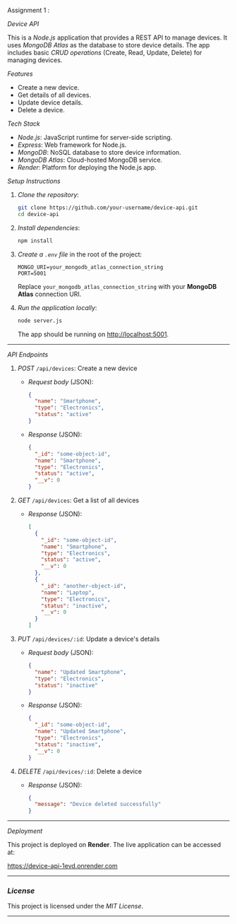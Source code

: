 Assignment 1 :


*Device API*

This is a *Node.js* application that provides a REST API to manage devices. It uses *MongoDB Atlas* as the database to store device details. The app includes basic *CRUD operations* (Create, Read, Update, Delete) for managing devices.

*Features*
- Create a new device.
- Get details of all devices.
- Update device details.
- Delete a device.

*Tech Stack*
- *Node.js*: JavaScript runtime for server-side scripting.
- *Express*: Web framework for Node.js.
- *MongoDB*: NoSQL database to store device information.
- *MongoDB Atlas*: Cloud-hosted MongoDB service.
- *Render*: Platform for deploying the Node.js app.

*Setup Instructions*

1. *Clone the repository*:
   ```bash
   git clone https://github.com/your-username/device-api.git
   cd device-api
   ```

2. *Install dependencies*:
   ```bash
   npm install
   ```

3. *Create a `.env` file* in the root of the project:
   ```plaintext
   MONGO_URI=your_mongodb_atlas_connection_string
   PORT=5001
   ```

   Replace `your_mongodb_atlas_connection_string` with your **MongoDB Atlas** connection URI.

4. *Run the application locally*:
   ```bash
   node server.js
   ```

   The app should be running on [http://localhost:5001](http://localhost:5001).

---

*API Endpoints*

1. *POST* `/api/devices`: Create a new device  
   - *Request body* (JSON):
     ```json
     {
       "name": "Smartphone",
       "type": "Electronics",
       "status": "active"
     }
     ```
   - *Response* (JSON):
     ```json
     {
       "_id": "some-object-id",
       "name": "Smartphone",
       "type": "Electronics",
       "status": "active",
       "__v": 0
     }
     ```

2. *GET* `/api/devices`: Get a list of all devices  
   - *Response* (JSON):
     ```json
     [
       {
         "_id": "some-object-id",
         "name": "Smartphone",
         "type": "Electronics",
         "status": "active",
         "__v": 0
       },
       {
         "_id": "another-object-id",
         "name": "Laptop",
         "type": "Electronics",
         "status": "inactive",
         "__v": 0
       }
     ]
     ```

3. *PUT* `/api/devices/:id`: Update a device's details  
   - *Request body* (JSON):
     ```json
     {
       "name": "Updated Smartphone",
       "type": "Electronics",
       "status": "inactive"
     }
     ```
   - *Response* (JSON):
     ```json
     {
       "_id": "some-object-id",
       "name": "Updated Smartphone",
       "type": "Electronics",
       "status": "inactive",
       "__v": 0
     }
     ```

4. *DELETE* `/api/devices/:id`: Delete a device  
   - *Response* (JSON):
     ```json
     {
       "message": "Device deleted successfully"
     }
     ```

---

*Deployment*

This project is deployed on **Render**. The live application can be accessed at:

https://device-api-1evd.onrender.com

---



### *License*

This project is licensed under the *MIT License*.

---
